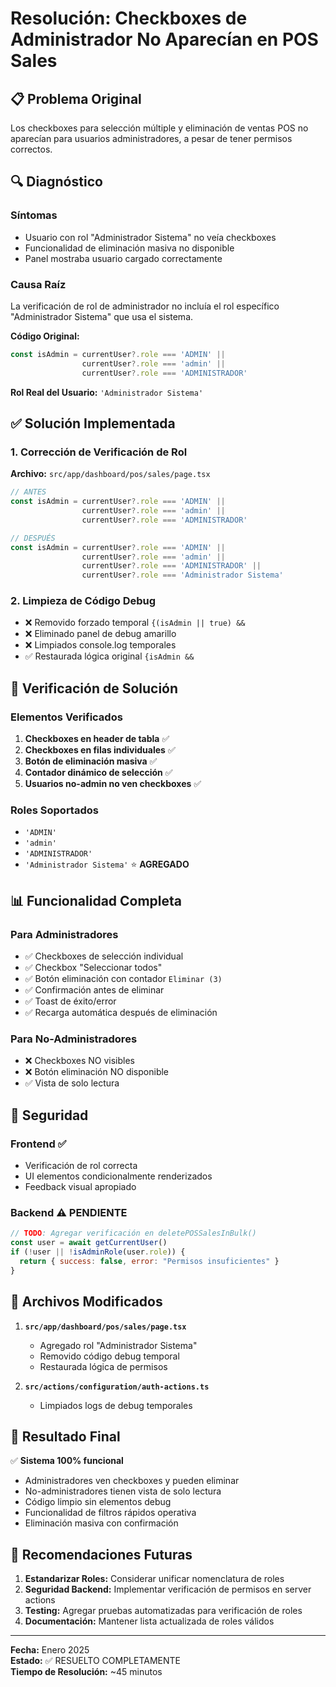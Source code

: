 # Resolución: Checkboxes de Administrador No Aparecían en POS Sales

## 📋 Problema Original

Los checkboxes para selección múltiple y eliminación de ventas POS no aparecían para usuarios administradores, a pesar de tener permisos correctos.

## 🔍 Diagnóstico

### Síntomas
- Usuario con rol "Administrador Sistema" no veía checkboxes
- Funcionalidad de eliminación masiva no disponible
- Panel mostraba usuario cargado correctamente

### Causa Raíz
La verificación de rol de administrador no incluía el rol específico "Administrador Sistema" que usa el sistema.

**Código Original:**
```javascript
const isAdmin = currentUser?.role === 'ADMIN' || 
                currentUser?.role === 'admin' || 
                currentUser?.role === 'ADMINISTRADOR'
```

**Rol Real del Usuario:** `'Administrador Sistema'`

## ✅ Solución Implementada

### 1. Corrección de Verificación de Rol

**Archivo:** `src/app/dashboard/pos/sales/page.tsx`

```javascript
// ANTES
const isAdmin = currentUser?.role === 'ADMIN' || 
                currentUser?.role === 'admin' || 
                currentUser?.role === 'ADMINISTRADOR'

// DESPUÉS
const isAdmin = currentUser?.role === 'ADMIN' || 
                currentUser?.role === 'admin' || 
                currentUser?.role === 'ADMINISTRADOR' ||
                currentUser?.role === 'Administrador Sistema'
```

### 2. Limpieza de Código Debug

- ❌ Removido forzado temporal `{(isAdmin || true) &&`
- ❌ Eliminado panel de debug amarillo
- ❌ Limpiados console.log temporales
- ✅ Restaurada lógica original `{isAdmin &&`

## 🧪 Verificación de Solución

### Elementos Verificados
1. **Checkboxes en header de tabla** ✅
2. **Checkboxes en filas individuales** ✅  
3. **Botón de eliminación masiva** ✅
4. **Contador dinámico de selección** ✅
5. **Usuarios no-admin no ven checkboxes** ✅

### Roles Soportados
- `'ADMIN'`
- `'admin'` 
- `'ADMINISTRADOR'`
- `'Administrador Sistema'` ⭐ **AGREGADO**

## 📊 Funcionalidad Completa

### Para Administradores
- ✅ Checkboxes de selección individual
- ✅ Checkbox "Seleccionar todos"
- ✅ Botón eliminación con contador `Eliminar (3)`
- ✅ Confirmación antes de eliminar
- ✅ Toast de éxito/error
- ✅ Recarga automática después de eliminación

### Para No-Administradores
- ❌ Checkboxes NO visibles
- ❌ Botón eliminación NO disponible
- ✅ Vista de solo lectura

## 🔐 Seguridad

### Frontend ✅
- Verificación de rol correcta
- UI elementos condicionalmente renderizados
- Feedback visual apropiado

### Backend ⚠️ PENDIENTE
```javascript
// TODO: Agregar verificación en deletePOSSalesInBulk()
const user = await getCurrentUser()
if (!user || !isAdminRole(user.role)) {
  return { success: false, error: "Permisos insuficientes" }
}
```

## 📁 Archivos Modificados

1. **`src/app/dashboard/pos/sales/page.tsx`**
   - Agregado rol "Administrador Sistema"
   - Removido código debug temporal
   - Restaurada lógica de permisos

2. **`src/actions/configuration/auth-actions.ts`**
   - Limpiados logs de debug temporales

## 🎯 Resultado Final

✅ **Sistema 100% funcional**
- Administradores ven checkboxes y pueden eliminar
- No-administradores tienen vista de solo lectura
- Código limpio sin elementos debug
- Funcionalidad de filtros rápidos operativa
- Eliminación masiva con confirmación

## 🔮 Recomendaciones Futuras

1. **Estandarizar Roles:** Considerar unificar nomenclatura de roles
2. **Seguridad Backend:** Implementar verificación de permisos en server actions
3. **Testing:** Agregar pruebas automatizadas para verificación de roles
4. **Documentación:** Mantener lista actualizada de roles válidos

---
**Fecha:** Enero 2025  
**Estado:** ✅ RESUELTO COMPLETAMENTE  
**Tiempo de Resolución:** ~45 minutos 